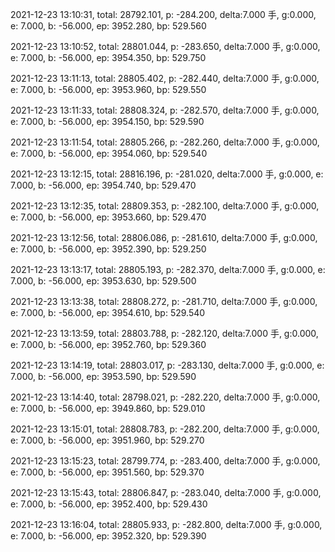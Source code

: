 2021-12-23 13:10:31, total: 28792.101, p: -284.200, delta:7.000 手, g:0.000, e: 7.000, b: -56.000, ep: 3952.280, bp: 529.560

2021-12-23 13:10:52, total: 28801.044, p: -283.650, delta:7.000 手, g:0.000, e: 7.000, b: -56.000, ep: 3954.350, bp: 529.750

2021-12-23 13:11:13, total: 28805.402, p: -282.440, delta:7.000 手, g:0.000, e: 7.000, b: -56.000, ep: 3953.960, bp: 529.550

2021-12-23 13:11:33, total: 28808.324, p: -282.570, delta:7.000 手, g:0.000, e: 7.000, b: -56.000, ep: 3954.150, bp: 529.590

2021-12-23 13:11:54, total: 28805.266, p: -282.260, delta:7.000 手, g:0.000, e: 7.000, b: -56.000, ep: 3954.060, bp: 529.540

2021-12-23 13:12:15, total: 28816.196, p: -281.020, delta:7.000 手, g:0.000, e: 7.000, b: -56.000, ep: 3954.740, bp: 529.470

2021-12-23 13:12:35, total: 28809.353, p: -282.100, delta:7.000 手, g:0.000, e: 7.000, b: -56.000, ep: 3953.660, bp: 529.470

2021-12-23 13:12:56, total: 28806.086, p: -281.610, delta:7.000 手, g:0.000, e: 7.000, b: -56.000, ep: 3952.390, bp: 529.250

2021-12-23 13:13:17, total: 28805.193, p: -282.370, delta:7.000 手, g:0.000, e: 7.000, b: -56.000, ep: 3953.630, bp: 529.500

2021-12-23 13:13:38, total: 28808.272, p: -281.710, delta:7.000 手, g:0.000, e: 7.000, b: -56.000, ep: 3954.610, bp: 529.540

2021-12-23 13:13:59, total: 28803.788, p: -282.120, delta:7.000 手, g:0.000, e: 7.000, b: -56.000, ep: 3952.760, bp: 529.360

2021-12-23 13:14:19, total: 28803.017, p: -283.130, delta:7.000 手, g:0.000, e: 7.000, b: -56.000, ep: 3953.590, bp: 529.590

2021-12-23 13:14:40, total: 28798.021, p: -282.220, delta:7.000 手, g:0.000, e: 7.000, b: -56.000, ep: 3949.860, bp: 529.010

2021-12-23 13:15:01, total: 28808.783, p: -282.200, delta:7.000 手, g:0.000, e: 7.000, b: -56.000, ep: 3951.960, bp: 529.270

2021-12-23 13:15:23, total: 28799.774, p: -283.400, delta:7.000 手, g:0.000, e: 7.000, b: -56.000, ep: 3951.560, bp: 529.370

2021-12-23 13:15:43, total: 28806.847, p: -283.040, delta:7.000 手, g:0.000, e: 7.000, b: -56.000, ep: 3952.400, bp: 529.430

2021-12-23 13:16:04, total: 28805.933, p: -282.800, delta:7.000 手, g:0.000, e: 7.000, b: -56.000, ep: 3952.320, bp: 529.390